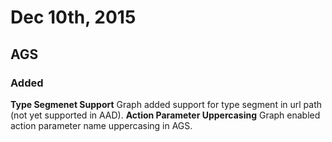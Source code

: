 # Dec 10th, 2015

## AGS
### Added
**Type Segmenet Support** Graph added support for type segment in url path (not yet supported in AAD).
**Action Parameter Uppercasing**  Graph enabled action parameter name uppercasing in AGS.
